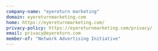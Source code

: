 ```yaml
---
company-name: "eyereturn marketing"
domain: eyereturnmarketing.com
home: https://eyereturnmarketing.com/
privacy-policy: https://eyereturnmarketing.com/privacy/
email: privacy@eyereturn.com
member-of: "Network Advertising Initiative"
---
```




